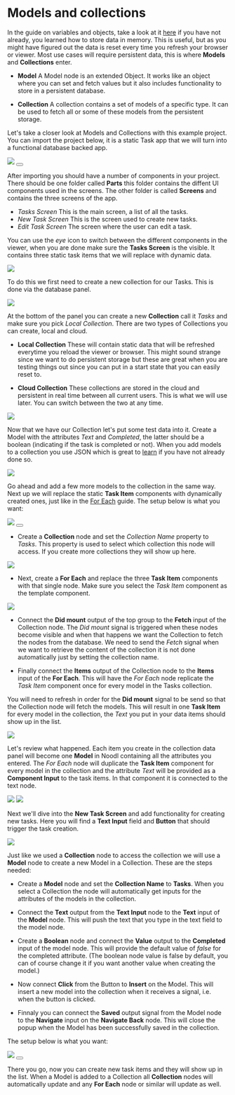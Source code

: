 # Models and collections
In the guide on variables and objects, take a look at it [here](/guides/variables-and-objects.md) if you have not already, you learned how to store data in memory. This is useful, but as you might have figured out the data is reset every time you refresh your browser or viewer. Most use cases will require persistent data, this is where **Models** and **Collections** enter.

* **Model** A Model node is an extended Object. It works like an object where you can set and fetch values but it also includes functionality to store in a persistent database.

* **Collection** A collection contains a set of models of a specific type. It can be used to fetch all or some of these models from the persistent storage.

Let's take a closer look at Models and Collections with this example project. You can import the project below, it is a static Task app that we will turn into a functional database backed app.

<div class="ndl-images">
    <img src="/guides/models-and-collections/static-tasks-screen.png" class="ndl-image small"></img>   
    <button class="ndl-import-button" onClick='importIntoNoodl("guides/models-and-collections/start-project.zip")'></button>
</div>

After importing you should have a number of components in your project. There should be one folder called **Parts** this folder contains the diffent UI components used in the screens. The other folder is called **Screens** and contains the three screens of the app.

* *Tasks Screen* This is the main screen, a list of all the tasks.
* *New Task Screen* This is the screen used to create new tasks.
* *Edit Task Screen* The screen where the user can edit a task.

You can use the *eye* icon to switch between the different components in the viewer, when you are done make sure the **Tasks Screen** is the visible. It contains three static task items that we will replace with dynamic data.

<div class="ndl-images">
    <img src="/guides/models-and-collections/task-items.png" class="ndl-image med"></img>   
</div>

To do this we first need to create a new collection for our Tasks. This is done via the database panel.

<div class="ndl-images">
    <img src="/guides/models-and-collections/database-panel.png" class="ndl-image med"></img>   
</div>

At the bottom of the panel you can create a new **Collection** call it *Tasks* and make sure you pick *Local Collection*. There are two types of Collections you can create, local and cloud.

* **Local Collection** These will contain static data that will be refreshed everytime you reload the viewer or browser. This might sound strange since we want to do persistent storage but these are great when you are testing things out since you can put in a start state that you can easily reset to.

* **Cloud Collection** These collections are stored in the cloud and persistent in real time between all current users. This is what we will use later. You can switch between the two at any time.

<div class="ndl-images">
    <img src="/guides/models-and-collections/create-collection.png" class="ndl-image med"></img>   
</div>

Now that we have our Collection let's put some test data into it. Create a Model with the attributes *Text* and *Completed*, the latter should be a boolean (indicating if the task is completed or not). When you add models to a collection you use JSON which is great to [learn](https://www.w3schools.com/js/js_json_intro.asp) if you have not already done so.

<div class="ndl-images">
    <img src="/guides/models-and-collections/add-model.gif" class="ndl-image large"></img>   
</div>

Go ahead and add a few more models to the collection in the same way. Next up we will replace the static **Task Item** components with dynamically created ones, just like in the [For Each](/guides/for-each.md) guide. The setup below is what you want:

<div class="ndl-images">
    <img src="/guides/models-and-collections/collection-and-for-each.png" class="ndl-image large"></img>  
  <button class="ndl-copy-nodes-button" onClick='copyJsonToClipboard({"nodes":[{"id":"41b407b0-1d78-f7aa-7b77-d328431691be","type":"Group","x":-61.842898249714494,"y":106.85295677441763,"parameters":{},"ports":[],"children":[{"id":"794f0ee8-315e-26f8-4c91-f80ad40e0bc4","type":"Group","x":-41.842898249714494,"y":188.85295677441763,"parameters":{"backgroundColor":"#FFFFFF","paddingLeft":{"value":5,"unit":"px"},"paddingRight":{"value":5,"unit":"px"},"paddingTop":{"value":20,"unit":"px"},"paddingBottom":{"value":20,"unit":"px"},"position":"absolute"},"ports":[],"children":[{"id":"7e43e470-9c21-4367-9928-2aa482d5fb4e","type":"Text","x":-21.842898249714494,"y":234.85295677441763,"parameters":{"fontFamily":"OpenSans-Regular.ttf","text":"My Tasks","fontSize":{"value":30,"unit":"px"},"marginLeft":{"value":31,"unit":"px"}},"ports":[],"children":[]},{"id":"a263dc80-eefb-daea-71e2-1558b85caf07","type":"Group","x":-21.842898249714494,"y":280.85295677441763,"parameters":{"marginTop":{"value":20,"unit":"px"},"scrollBehavior":"native","clip":true,"marginBottom":{"value":20,"unit":"px"}},"ports":[],"children":[{"id":"64401a30-613c-4946-c15d-4e32c082222f","type":"For Each","x":-1.8428982497144943,"y":326.85295677441763,"parameters":{"template":"/Parts/Task Item"},"ports":[],"children":[]}]},{"id":"dbb3ccd8-419f-40a3-c85c-f1451cfe0113","type":"/Parts/Add Button","x":-21.842898249714494,"y":408.85295677441763,"parameters":{"Align X":"right","Align Y":"bottom","Margin Right":{"value":10,"unit":"px"},"Margin Bottom":{"value":10,"unit":"px"}},"ports":[],"children":[]}]}]},{"id":"7db8ff3d-9293-0393-58ff-22e404625cb9","type":"PageStackNavigate","x":244.43601436983369,"y":444.4054142410768,"parameters":{"target":"/Screens/New Task Screen","transition":"Popup","tr-direction":"Up","tr-timing":{"curve":[0,0,0.58,1],"dur":300,"delay":0},"tr-fadein":true,"tr-shift":{"value":75,"unit":"%"}},"ports":[],"children":[]},{"id":"9bbb5f12-ecc6-032a-1dcc-49266eee53bb","type":"DbCollection","x":-321.5387225298615,"y":258.8532974218833,"parameters":{"collectionName":"Tasks"},"ports":[],"children":[]}],"connections":[{"fromId":"dbb3ccd8-419f-40a3-c85c-f1451cfe0113","fromProperty":"Click","toId":"7db8ff3d-9293-0393-58ff-22e404625cb9","toProperty":"navigate"},{"fromId":"41b407b0-1d78-f7aa-7b77-d328431691be","fromProperty":"didMount","toId":"9bbb5f12-ecc6-032a-1dcc-49266eee53bb","toProperty":"storageFetch"},{"fromId":"9bbb5f12-ecc6-032a-1dcc-49266eee53bb","fromProperty":"items","toId":"64401a30-613c-4946-c15d-4e32c082222f","toProperty":"items"}]})'></button>      
</div>

* Create a **Collection** node and set the *Collection Name* property to *Tasks*. This property is used to select which collection this node will access. If you create more collections they will show up here.

<div class="ndl-images">
    <img src="/guides/models-and-collections/collection-name.png" class="ndl-image small"></img>   
</div>

* Next, create a **For Each** and replace the three **Task Item** components with that single node. Make sure you select the *Task Item* component as the template component.

<div class="ndl-images">
    <img src="/guides/models-and-collections/for-each-template.png" class="ndl-image small"></img>   
</div>

* Connect the **Did mount** output of the top group to the **Fetch** input of the Collection node. The *Did mount* signal is triggered when these nodes become visible and when that happens we want the Collection to fetch the nodes from the database. We need to send the *Fetch* signal when we want to retrieve the content of the collection it is not done automatically just by setting the collection name.

* Finally connect the **Items** output of the Collection node to the **Items** input of the **For Each**. This will have the *For Each* node replicate the *Task Item* component once for every model in the Tasks collection.

You will need to refresh in order for the **Did mount** signal to be send so that the Collection node will fetch the models. This will result in one **Task Item** for every model in the collection, the *Text* you put in your data items should show up in the list.

<div class="ndl-images">
    <img src="/guides/models-and-collections/connected-tasks.png" class="ndl-image med"></img>   
</div>

Let's review what happened. Each item you create in the collection data panel will become one **Model** in Noodl containing all the attributes you entered. The *For Each* node will duplicate the **Task Item** component for every model in the collection and the attribute *Text* will be provided as a **Component Input** to the task items. In that component it is connected to the text node.

<div class="ndl-images">
    <img src="/guides/models-and-collections/text-attr-in-datapanel.png" class="ndl-image med"></img>   
    <img src="/guides/models-and-collections/task-item-text-connected.png" class="ndl-image med"></img>   
</div>

Next we'll dive into the **New Task Screen** and add functionality for creating new tasks. Here you will find a **Text Input** field and **Button** that should trigger the task creation.

<div class="ndl-images">
    <img src="/guides/models-and-collections/new-task-screen.png" class="ndl-image large"></img>  
</div>

Just like we used a **Collection** node to access the collection we will use a **Model** node to create a new Model in a Collection. These are the steps needed:

* Create a **Model** node and set the **Collection Name** to **Tasks**. When you select a Collection the node will automatically get inputs for the attributes of the models in the collection.

* Connect the **Text** output from the **Text Input** node to the **Text** input of the **Model** node. This will push the text that you type in the text field to the model node.

* Create a **Boolean** node and connect the **Value** output to the **Completed** input of the model node. This will provide the default value of *false* for the completed attribute. (The boolean node value is false by default, you can of course change it if you want another value when creating the model.)

* Now connect **Click** from the Button to **Insert** on the Model. This will insert a new model into the collection when it receives a signal, i.e. when the button is clicked.

* Finnaly you can connect the **Saved** output signal from the Model node to the **Navigate** input on the **Navigate Back** node. This will close the popup when the Model has been successfully saved in the collection.

The setup below is what you want:

<div class="ndl-images">
    <img src="/guides/models-and-collections/new-task-model.png" class="ndl-image large"></img>  
  <button class="ndl-copy-nodes-button" onClick='copyJsonToClipboard({"nodes":[{"id":"888b0511-874c-dcc3-bf98-c98af68b48eb","type":"Group","x":-117.1255445807002,"y":283.08062013197235,"parameters":{"backgroundColor":"#FFFFFF"},"ports":[],"children":[{"id":"0cc2e328-1acb-a922-1cab-2e6d445626eb","type":"/Parts/Header","x":-97.1255445807002,"y":329.08062013197235,"parameters":{"Title":"New task"},"ports":[],"children":[]},{"id":"4d13e6a1-e7ae-436a-b7f6-326f5006606c","type":"Group","x":-97.1255445807002,"y":411.08062013197235,"parameters":{"paddingLeft":{"value":20,"unit":"px"},"paddingRight":{"value":20,"unit":"px"}},"ports":[],"children":[{"id":"62036bbf-2a01-1a60-a048-04bc01ae30b3","type":"Text Input","x":-77.1255445807002,"y":457.08062013197235,"parameters":{"sizeMode":"explicit","type":"textArea","fontFamily":"OpenSans-Regular.ttf","fontSize":{"value":20,"unit":"px"},"color":"#545454","marginBottom":{"value":10,"unit":"px"}},"ports":[],"children":[]},{"id":"eba9b191-edc5-8eeb-eb58-611e0e339118","type":"/Parts/Button","label":"Save","x":-77.1255445807002,"y":539.0806201319724,"parameters":{"Label":"Save","Margin Bottom":{"value":20,"unit":"px"}},"ports":[],"children":[]}]}]},{"id":"524acf1f-f107-40a9-ca9f-d6bb19623579","type":"PageStackNavigateBack","x":-377.8536376170447,"y":276.4973969970899,"parameters":{},"ports":[],"children":[]},{"id":"5621ce0b-d4eb-4627-634a-bcaf2f67a4ca","type":"DbModel","x":-377.0510202634721,"y":425.2504935647117,"parameters":{"$ndlCollectionName":"Tasks"},"ports":[],"children":[]},{"id":"4163ea1a-0200-d710-07b1-31b4421fc329","type":"Boolean","x":-379.8940457253206,"y":583.2489203796379,"parameters":{},"ports":[],"children":[]}],"connections":[{"fromId":"0cc2e328-1acb-a922-1cab-2e6d445626eb","fromProperty":"Close","toId":"524acf1f-f107-40a9-ca9f-d6bb19623579","toProperty":"navigate"},{"fromId":"62036bbf-2a01-1a60-a048-04bc01ae30b3","fromProperty":"onTextChanged","toId":"5621ce0b-d4eb-4627-634a-bcaf2f67a4ca","toProperty":"Text"},{"fromId":"4163ea1a-0200-d710-07b1-31b4421fc329","fromProperty":"savedValue","toId":"5621ce0b-d4eb-4627-634a-bcaf2f67a4ca","toProperty":"Completed"},{"fromId":"eba9b191-edc5-8eeb-eb58-611e0e339118","fromProperty":"Click","toId":"5621ce0b-d4eb-4627-634a-bcaf2f67a4ca","toProperty":"insert"},{"fromId":"5621ce0b-d4eb-4627-634a-bcaf2f67a4ca","fromProperty":"saved","toId":"524acf1f-f107-40a9-ca9f-d6bb19623579","toProperty":"navigate"}]})'></button>      
</div>

There you go, now you can create new task items and they will show up in the list. When a Model is added to a Collection all **Collection** nodes will automatically update and any **For Each** node or similar will update as well.  

